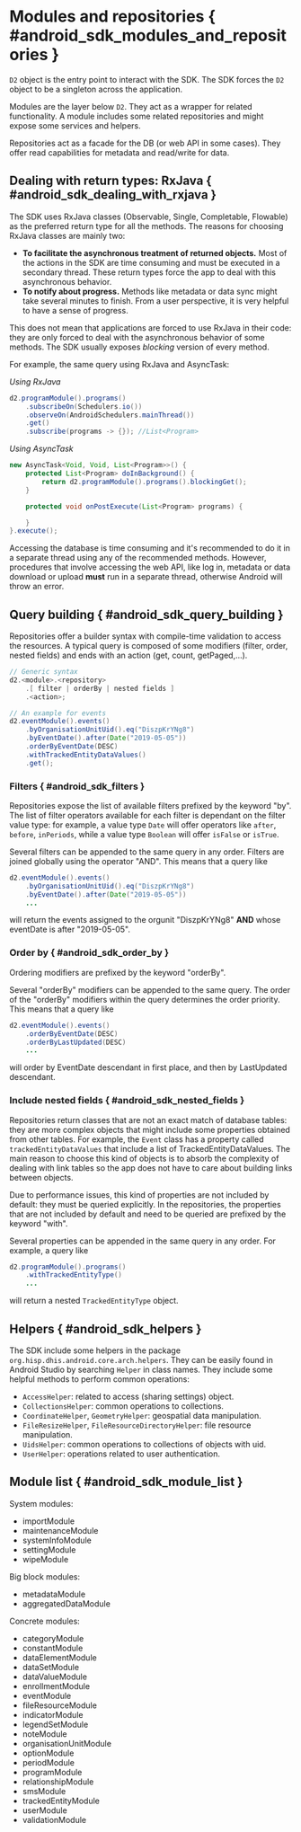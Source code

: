 # Modules and repositories { #android_sdk_modules_and_repositories }

`D2` object is the entry point to interact with the SDK. The SDK forces the `D2` object to be a singleton across the application.

Modules are the layer below `D2`. They act as a wrapper for related functionality. A module includes some related repositories and might expose some services and helpers.

Repositories act as a facade for the DB (or web API in some cases). They offer read capabilities for metadata and read/write for data.

## Dealing with return types: RxJava { #android_sdk_dealing_with_rxjava }

The SDK uses RxJava classes (Observable, Single, Completable, Flowable) as the preferred return type for all the methods. The reasons for choosing RxJava classes are mainly two:

- **To facilitate the asynchronous treatment of returned objects.** Most of the actions in the SDK are time consuming and must be executed in a secondary thread. These return types force the app to deal with this asynchronous behavior.
- **To notify about progress.** Methods like metadata or data sync might take several minutes to finish. From a user perspective, it is very helpful to have a sense of progress.

This does not mean that applications are forced to use RxJava in their code: they are only forced to deal with the asynchronous behavior of some methods. The SDK usually exposes *blocking* version of every method.

For example, the same query using RxJava and AsyncTask:

*Using RxJava*

```java
d2.programModule().programs()
    .subscribeOn(Schedulers.io())
    .observeOn(AndroidSchedulers.mainThread())
    .get()
    .subscribe(programs -> {}); //List<Program>
```

*Using AsyncTask*

```java
new AsyncTask<Void, Void, List<Program>>() {
    protected List<Program> doInBackground() {
        return d2.programModule().programs().blockingGet();
    }

    protected void onPostExecute(List<Program> programs) {

    }
}.execute();
```

Accessing the database is time consuming and it's recommended to do it in a separate thread using any of the recommended
methods. However, procedures that involve accessing the web API, like log in, metadata or data download or upload **must**
run in a separate thread, otherwise Android will throw an error.

## Query building { #android_sdk_query_building }

Repositories offer a builder syntax with compile-time validation to access the resources. A typical query is composed of some modifiers (filter, order, nested fields) and ends with an action (get, count, getPaged,...).

```java
// Generic syntax
d2.<module>.<repository>
    .[ filter | orderBy | nested fields ]
    .<action>;

// An example for events
d2.eventModule().events()
    .byOrganisationUnitUid().eq("DiszpKrYNg8")
    .byEventDate().after(Date("2019-05-05"))
    .orderByEventDate(DESC)
    .withTrackedEntityDataValues()
    .get();
```

### Filters { #android_sdk_filters }

Repositories expose the list of available filters prefixed by the keyword "by". The list of filter operators available for each filter is dependant on the filter value type: for example, a value type `Date` will offer operators like `after`, `before`, `inPeriods`, while a value type `Boolean` will offer `isFalse` or `isTrue`.

Several filters can be appended to the same query in any order. Filters are joined globally using the operator "AND". This means that a query like

```java
d2.eventModule().events()
    .byOrganisationUnitUid().eq("DiszpKrYNg8")
    .byEventDate().after(Date("2019-05-05"))
    ...
```

will return the events assigned to the orgunit "DiszpKrYNg8" **AND** whose eventDate is after "2019-05-05".

### Order by { #android_sdk_order_by }

Ordering modifiers are prefixed by the keyword "orderBy".

Several "orderBy" modifiers can be appended to the same query. The order of the "orderBy" modifiers within the query determines the order priority. This means that a query like

```java
d2.eventModule().events()
    .orderByEventDate(DESC)
    .orderByLastUpdated(DESC)
    ...
```

will order by EventDate descendant in first place, and then by LastUpdated descendant.

### Include nested fields { #android_sdk_nested_fields }

Repositories return classes that are not an exact match of database tables: they are more complex objects that might include some properties obtained from other tables. For example, the `Event` class has a property called `trackedEntityDataValues` that include a list of TrackedEntityDataValues. The main reason to choose this kind of objects is to absorb the complexity of dealing with link tables so the app does not have to care about building links between objects.

Due to performance issues, this kind of properties are not included by default: they must be queried explicitly. In the repositories, the properties that are not included by default and need to be queried are prefixed by the keyword "with".

Several properties can be appended in the same query in any order. For example, a query like

```java
d2.programModule().programs()
    .withTrackedEntityType()
    ...
```

will return a nested `TrackedEntityType` object.

## Helpers { #android_sdk_helpers }

The SDK include some helpers in the package `org.hisp.dhis.android.core.arch.helpers`. They can be easily found in Android Studio by searching `Helper` in class names. They include some helpful methods to perform common operations:

- `AccessHelper`: related to access (sharing settings) object.
- `CollectionsHelper`: common operations to collections.
- `CoordinateHelper`, `GeometryHelper`: geospatial data manipulation.
- `FileResizeHelper`, `FileResourceDirectoryHelper`: file resource manipulation.
- `UidsHelper`: common operations to collections of objects with uid.
- `UserHelper`: operations related to user authentication.

## Module list { #android_sdk_module_list }

System modules:

- importModule
- maintenanceModule
- systemInfoModule
- settingModule
- wipeModule

Big block modules:

- metadataModule
- aggregatedDataModule

Concrete modules:

- categoryModule
- constantModule
- dataElementModule
- dataSetModule
- dataValueModule
- enrollmentModule
- eventModule
- fileResourceModule
- indicatorModule
- legendSetModule
- noteModule
- organisationUnitModule
- optionModule
- periodModule
- programModule
- relationshipModule
- smsModule
- trackedEntityModule
- userModule
- validationModule
